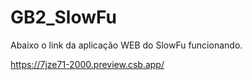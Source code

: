 # GB2_SlowFu
Abaixo o link da aplicação WEB do SlowFu funcionando. 

https://7jze71-2000.preview.csb.app/
